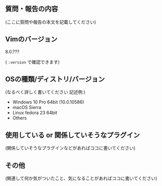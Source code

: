 ## 質問・報告の内容

(ここに質問や報告の本文を記載してください)

## Vimのバージョン

8.0.???

( `:version` で確認できます)

## OSの種類/ディストリ/バージョン

(なるべく詳しく書いてください 記述例:)

*   Windows 10 Pro 64bit (10.0.10586)
*   macOS Sierra
*   Linux fedora 23 64bit
*   Others

## 使用している or 関係していそうなプラグイン

(関係していそうなプラグインなどがあればココに書いてください)

## その他

(関連して何か気がついたこと、気になることがあればココに書いてください)
